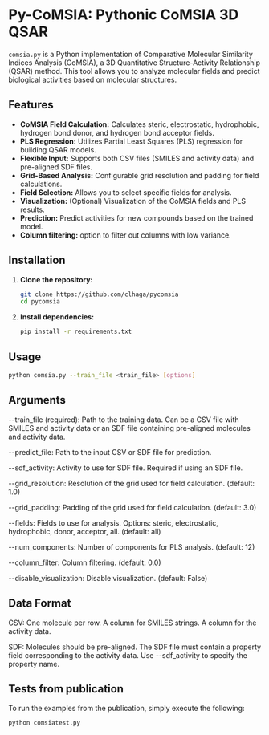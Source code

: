 # Py-CoMSIA: Pythonic CoMSIA 3D QSAR

`comsia.py` is a Python implementation of Comparative Molecular Similarity Indices Analysis (CoMSIA), a 3D Quantitative Structure-Activity Relationship (QSAR) method. This tool allows you to analyze molecular fields and predict biological activities based on molecular structures.

## Features

* **CoMSIA Field Calculation:** Calculates steric, electrostatic, hydrophobic, hydrogen bond donor, and hydrogen bond acceptor fields.
* **PLS Regression:** Utilizes Partial Least Squares (PLS) regression for building QSAR models.
* **Flexible Input:** Supports both CSV files (SMILES and activity data) and pre-aligned SDF files.
* **Grid-Based Analysis:** Configurable grid resolution and padding for field calculations.
* **Field Selection:** Allows you to select specific fields for analysis.
* **Visualization:** (Optional) Visualization of the CoMSIA fields and PLS results.
* **Prediction:** Predict activities for new compounds based on the trained model.
* **Column filtering:** option to filter out columns with low variance.

## Installation

1.  **Clone the repository:**

    ```bash
    git clone https://github.com/clhaga/pycomsia
    cd pycomsia
    ```

2.  **Install dependencies:**

    ```bash
    pip install -r requirements.txt 
    ```

## Usage

```bash
python comsia.py --train_file <train_file> [options]
```

## Arguments
--train_file (required): Path to the training data. Can be a CSV file with SMILES and activity data or an SDF file containing pre-aligned molecules and activity data.

--predict_file: Path to the input CSV or SDF file for prediction.

--sdf_activity: Activity to use for SDF file. Required if using an SDF file.

--grid_resolution: Resolution of the grid used for field calculation. (default: 1.0)

--grid_padding: Padding of the grid used for field calculation. (default: 3.0)

--fields: Fields to use for analysis. Options: steric, electrostatic, hydrophobic, donor, acceptor, all. (default: all)

--num_components: Number of components for PLS analysis. (default: 12)

--column_filter: Column filtering. (default: 0.0)

--disable_visualization: Disable visualization. (default: False)

## Data Format
CSV:
One molecule per row.
A column for SMILES strings.
A column for the activity data.

SDF:
Molecules should be pre-aligned.
The SDF file must contain a property field corresponding to the activity data.
Use --sdf_activity to specify the property name.

## Tests from publication

To run the examples from the publication, simply execute the following:

```bash
python comsiatest.py
```
